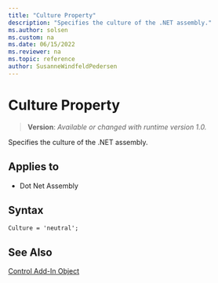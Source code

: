 ```yaml
---
title: "Culture Property"
description: "Specifies the culture of the .NET assembly."
ms.author: solsen
ms.custom: na
ms.date: 06/15/2022
ms.reviewer: na
ms.topic: reference
author: SusanneWindfeldPedersen
---
```

[//]: # (START>DO_NOT_EDIT)
[//]: # (IMPORTANT:Do not edit any of the content between here and the END>DO_NOT_EDIT.)
[//]: # (Any modifications should be made in the .xml files in the ModernDev repo.)
# Culture Property
> **Version**: _Available or changed with runtime version 1.0._

Specifies the culture of the .NET assembly.

## Applies to
-   Dot Net Assembly

[//]: # (IMPORTANT: END>DO_NOT_EDIT)


## Syntax
```AL
Culture = 'neutral';
```

## See Also

[Control Add-In Object](../devenv-control-addin-object.md)   